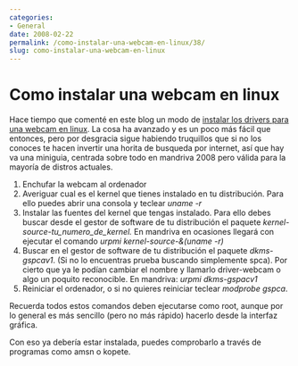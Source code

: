 ```yaml
---
categories:
- General
date: 2008-02-22
permalink: /como-instalar-una-webcam-en-linux/38/
slug: como-instalar-una-webcam-en-linux
---
```


# Como instalar una webcam en linux

Hace tiempo que comenté en este blog un modo de [instalar los drivers para una webcam en linux](http://conocimientoabierto.blogspot.com/2007/04/instalar-los-drivers-para-una-webcam.html). La cosa ha avanzado y es un poco más fácil que entonces, pero por desgracia sigue habiendo truquillos que si no los conoces te hacen invertir una horita de busqueda por internet, así que hay va una miniguia, centrada sobre todo en mandriva 2008 pero válida para la mayoría de distros actuales.

1. Enchufar la webcam al ordenador
2. Averiguar cual es el kernel que tienes instalado en tu distribución. Para ello puedes abrir una consola y teclear <span style="font-style: italic">uname -r</span>
3. Instalar las fuentes del kernel que tengas instalado. Para ello debes buscar desde el gestor de software de tu distribución el paquete <span style="font-style: italic">kernel-source-tu\_numero\_de\_kernel.</span> En mandriva en ocasiones llegará con ejecutar el comando <span style="font-style: italic">urpmi kernel-source-&amp;(uname -r)</span>
4. Buscar en el gestor de software de tu distribución el paquete <span style="font-style: italic">dkms-gspcav1</span>. (Si no lo encuentras prueba buscando simplemente spca). Por cierto que ya le podían cambiar el nombre y llamarlo driver-webcam o algo un poquito reconocible. En mandriva: <span style="font-style: italic">urpmi dkms-gspacv1</span>
5. Reiniciar el ordenador, o si no quieres reiniciar teclear <span style="font-style: italic">modprobe gspca</span>.

Recuerda todos estos comandos deben ejecutarse como root, aunque por lo general es más sencillo (pero no más rápido) hacerlo desde la interfaz gráfica.

Con eso ya debería estar instalada, puedes comprobarlo a través de programas como amsn o kopete.